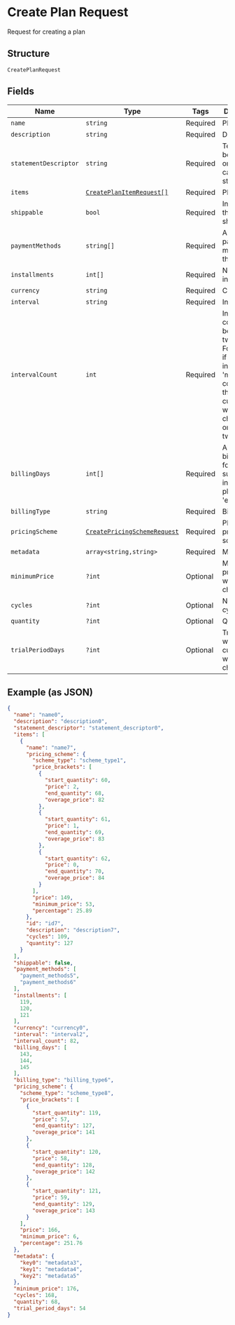 
# Create Plan Request

Request for creating a plan

## Structure

`CreatePlanRequest`

## Fields

| Name | Type | Tags | Description | Getter | Setter |
|  --- | --- | --- | --- | --- | --- |
| `name` | `string` | Required | Plan's name | getName(): string | setName(string name): void |
| `description` | `string` | Required | Description | getDescription(): string | setDescription(string description): void |
| `statementDescriptor` | `string` | Required | Text that will be printed on the credit card's statement | getStatementDescriptor(): string | setStatementDescriptor(string statementDescriptor): void |
| `items` | [`CreatePlanItemRequest[]`](../../doc/models/create-plan-item-request.md) | Required | Plan items | getItems(): array | setItems(array items): void |
| `shippable` | `bool` | Required | Indicates if the plan is shippable | getShippable(): bool | setShippable(bool shippable): void |
| `paymentMethods` | `string[]` | Required | Allowed payment methods for the plan | getPaymentMethods(): array | setPaymentMethods(array paymentMethods): void |
| `installments` | `int[]` | Required | Number of installments | getInstallments(): array | setInstallments(array installments): void |
| `currency` | `string` | Required | Currency | getCurrency(): string | setCurrency(string currency): void |
| `interval` | `string` | Required | Interval | getInterval(): string | setInterval(string interval): void |
| `intervalCount` | `int` | Required | Interval counts between two charges. For instance, if the interval is 'month' and count is 2, the customer will be charged once every two months. | getIntervalCount(): int | setIntervalCount(int intervalCount): void |
| `billingDays` | `int[]` | Required | Allowed billings days for the subscription, in case the plan type is 'exact_day' | getBillingDays(): array | setBillingDays(array billingDays): void |
| `billingType` | `string` | Required | Billing type | getBillingType(): string | setBillingType(string billingType): void |
| `pricingScheme` | [`CreatePricingSchemeRequest`](../../doc/models/create-pricing-scheme-request.md) | Required | Plan's pricing scheme | getPricingScheme(): CreatePricingSchemeRequest | setPricingScheme(CreatePricingSchemeRequest pricingScheme): void |
| `metadata` | `array<string,string>` | Required | Metadata | getMetadata(): array | setMetadata(array metadata): void |
| `minimumPrice` | `?int` | Optional | Minimum price that will be charged | getMinimumPrice(): ?int | setMinimumPrice(?int minimumPrice): void |
| `cycles` | `?int` | Optional | Number of cycles | getCycles(): ?int | setCycles(?int cycles): void |
| `quantity` | `?int` | Optional | Quantity | getQuantity(): ?int | setQuantity(?int quantity): void |
| `trialPeriodDays` | `?int` | Optional | Trial period, where the customer will not be charged. | getTrialPeriodDays(): ?int | setTrialPeriodDays(?int trialPeriodDays): void |

## Example (as JSON)

```json
{
  "name": "name0",
  "description": "description0",
  "statement_descriptor": "statement_descriptor0",
  "items": [
    {
      "name": "name7",
      "pricing_scheme": {
        "scheme_type": "scheme_type1",
        "price_brackets": [
          {
            "start_quantity": 60,
            "price": 2,
            "end_quantity": 68,
            "overage_price": 82
          },
          {
            "start_quantity": 61,
            "price": 1,
            "end_quantity": 69,
            "overage_price": 83
          },
          {
            "start_quantity": 62,
            "price": 0,
            "end_quantity": 70,
            "overage_price": 84
          }
        ],
        "price": 149,
        "minimum_price": 53,
        "percentage": 25.89
      },
      "id": "id7",
      "description": "description7",
      "cycles": 109,
      "quantity": 127
    }
  ],
  "shippable": false,
  "payment_methods": [
    "payment_methods5",
    "payment_methods6"
  ],
  "installments": [
    119,
    120,
    121
  ],
  "currency": "currency0",
  "interval": "interval2",
  "interval_count": 82,
  "billing_days": [
    143,
    144,
    145
  ],
  "billing_type": "billing_type6",
  "pricing_scheme": {
    "scheme_type": "scheme_type8",
    "price_brackets": [
      {
        "start_quantity": 119,
        "price": 57,
        "end_quantity": 127,
        "overage_price": 141
      },
      {
        "start_quantity": 120,
        "price": 58,
        "end_quantity": 128,
        "overage_price": 142
      },
      {
        "start_quantity": 121,
        "price": 59,
        "end_quantity": 129,
        "overage_price": 143
      }
    ],
    "price": 166,
    "minimum_price": 6,
    "percentage": 251.76
  },
  "metadata": {
    "key0": "metadata3",
    "key1": "metadata4",
    "key2": "metadata5"
  },
  "minimum_price": 176,
  "cycles": 168,
  "quantity": 68,
  "trial_period_days": 54
}
```

